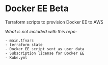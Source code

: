 # Docker EE Beta

Terraform scripts to provision Docker EE to AWS

_What is not included with this repo:_

```
- main.tfvars
- terraform state
- Docker EE script sent as user_data
- Subscription license for Docker EE
- Kube.yml
```


